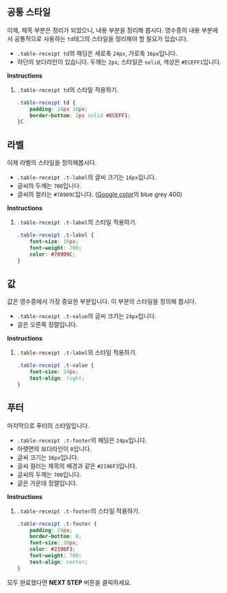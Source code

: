 ## 공통 스타일
이제, 제목 부분은 정리가 되었으니, 내용 부분을 정리해 봅시다. 영수증의 내용 부분에서 공통적으로 사용하는 `td`태그의 스타일을 정리해야 할 필요가 있습니다.
* `.table-receipt td`의 패딩은 세로축 `24px`, 가로축 `16px`입니다.
* 하단의 보더라인이 있습니다. 두깨는 `2px`, 스타일은 `solid`, 색상은 `#ECEFF1`입니다.

**Instructions**
1. `.table-receipt td`의 스타일 적용하기. 
    ```css
    .table-receipt td {
    	padding: 24px 16px;
    	border-bottom: 2px solid #ECEFF1;
    }C
    ```
    
    

## 라벨
이제 라벨의 스타일을 정의해봅시다.
* `.table-receipt .t-label`의 글씨 크기는 `16px`입니다.
* 글씨의 두깨는 `700`입니다.
* 글씨의 컬러는 `#78909C`입니다. ([Google color][999]의 blue grey 400)

**Instructions**
1. `.table-receipt .t-label`의 스타일 적용하기. 
    ```css
    .table-receipt .t-label {
    	font-size: 16px;
    	font-weight: 700;
    	color: #78909C;
    }
    ```



## 값
값은 영수증에서 가장 중요한 부분입니다. 이 부분의 스타일을 정의해 봅시다.
* `.table-receipt .t-value`의 글씨 크기는 `24px`입니다.
* 글은 오른쪽 정렬입니다.

**Instructions**
1. `.table-receipt .t-label`의 스타일 적용하기. 
    ```css
    .table-receipt .t-value {
    	font-size: 24px;
    	text-align: right;
    }
    ```


    
## 푸터
마지막으로 푸터의 스타일입니다.
* `.table-receipt .t-footer`의 패딩은 `24px`입니다.
* 아랫면의 보더라인이 `0`입니다.
* 글씨 크기는 `16px`입니다.
* 글씨 컬러는 제목의 배경과 같은 `#2196F3`입니다.
* 글씨의 두깨는 `700`입니다.
* 글은 가운데 정렬입니다.

**Instructions**
1. `.table-receipt .t-footer`의 스타일 적용하기. 
    ```css
    .table-receipt .t-footer {
    	padding: 24px;
    	border-bottom: 0;
    	font-size: 16px;
    	color: #2196F3;
    	font-weight: 700;
    	text-align: center;
    }
    ```
    
    

모두 완료했다면 **NEXT STEP** 버튼을 클릭하세요.  

[999]: https://material.io/design/color/#color-usage-palettes
